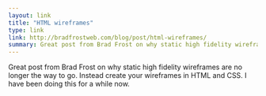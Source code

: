 ```yaml
---
layout: link
title: "HTML wireframes"
type: link
link: http://bradfrostweb.com/blog/post/html-wireframes/
summary: Great post from Brad Frost on why static high fidelity wireframes are no longer the way to go. Instead create your wireframes in HTML and CSS. I have been doing this for a while now.
---
```


Great post from Brad Frost on why static high fidelity wireframes are no longer the way to go. Instead create your wireframes in HTML and CSS. I have been doing this for a while now.